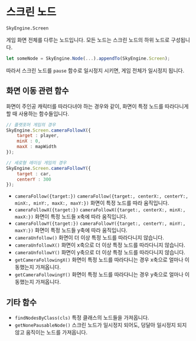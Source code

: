 # 스크린 노드
`SkyEngine.Screen`

게임 화면 전체를 다루는 노드입니다. 모든 노드는 스크린 노드의 하위 노드로 구성됩니다.

```javascript
let someNode = SkyEngine.Node(...).appendTo(SkyEngine.Screen);
```

따라서 스크린 노드를 `pause` 함수로 일시정지 시키면, 게임 전체가 일시정지 됩니다.

## 화면 이동 관련 함수
화면이 주인공 캐릭터를 따라다녀야 하는 경우와 같이, 화면이 특정 노드를 따라다니게 할 때 사용하는 함수들입니다.

```javascript
// 플랫포머 게임의 경우
SkyEngine.Screen.cameraFollowX({
	target : player,
	minX : 0,
	maxX : mapWidth
});
```

```javascript
// 세로형 레이싱 게임의 경우
SkyEngine.Screen.cameraFollowY({
	target : car,
	centerY : 300
});
```

- `cameraFollow({target:})` `cameraFollow({target:, centerX:, centerY:, minX:, minY:, maxX:, maxY:})` 화면이 특정 노드를 따라 움직입니다.
- `cameraFollowX({target:})` `cameraFollowX({target:, centerX:, minX:, maxX:})` 화면이 특정 노드들 x축에 따라 움직입니다.
- `cameraFollowY({target:})` `cameraFollowY({target:, centerY:, minY:, maxY:})` 화면이 특정 노드들 y축에 따라 움직입니다.
- `cameraUnfollow()` 화면이 더 이상 특정 노드를 따라다니지 않습니다.
- `cameraUnfollowX()` 화면이 x축으로 더 이상 특정 노드를 따라다니지 않습니다.
- `cameraUnfollowY()` 화면이 y축으로 더 이상 특정 노드를 따라다니지 않습니다.
- `getCameraFollowingX()` 화면이 특정 노드를 따라다니는 경우 x축으로 얼마나 이동했는지 가져옵니다.
- `getCameraFollowingY()`  화면이 특정 노드를 따라다니는 경우 y축으로 얼마나 이동했는지 가져옵니다.

## 기타 함수
- `findNodesByClass(cls)` 특정 클래스의 노드들을 가져옵니다.
- `getNonePausableNode()` 스크린 노드가 일시정지 되어도, 덩달아 일시정지 되지 않고 움직이는 노드를 가져옵니다.